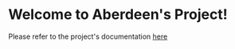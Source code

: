 # Welcome to Aberdeen's Project! 

Please refer to the project's documentation [here](https://aberdeenproject.readthedocs.io/en/latest/)